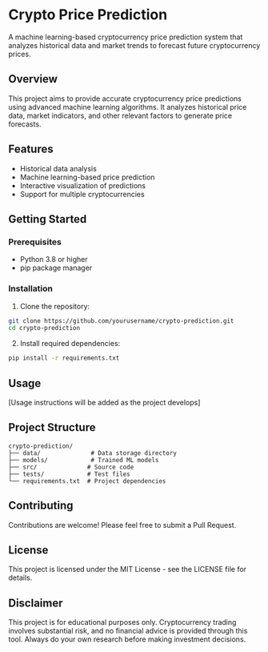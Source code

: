 # Crypto Price Prediction

A machine learning-based cryptocurrency price prediction system that analyzes historical data and market trends to forecast future cryptocurrency prices.

## Overview

This project aims to provide accurate cryptocurrency price predictions using advanced machine learning algorithms. It analyzes historical price data, market indicators, and other relevant factors to generate price forecasts.

## Features

- Historical data analysis
- Machine learning-based price prediction
- Interactive visualization of predictions
- Support for multiple cryptocurrencies

## Getting Started

### Prerequisites

- Python 3.8 or higher
- pip package manager

### Installation

1. Clone the repository:

```bash
git clone https://github.com/yourusername/crypto-prediction.git
cd crypto-prediction
```

2. Install required dependencies:

```bash
pip install -r requirements.txt
```

## Usage

[Usage instructions will be added as the project develops]

## Project Structure

```
crypto-prediction/
├── data/              # Data storage directory
├── models/            # Trained ML models
├── src/              # Source code
├── tests/            # Test files
└── requirements.txt  # Project dependencies
```

## Contributing

Contributions are welcome! Please feel free to submit a Pull Request.

## License

This project is licensed under the MIT License - see the LICENSE file for details.

## Disclaimer

This project is for educational purposes only. Cryptocurrency trading involves substantial risk, and no financial advice is provided through this tool. Always do your own research before making investment decisions.
